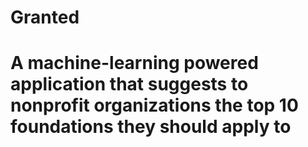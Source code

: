 # Granted
# A machine-learning powered application that suggests to nonprofit organizations the top 10 foundations they should apply to

